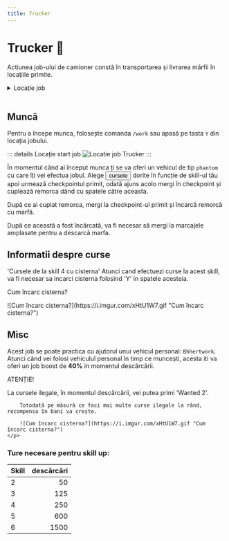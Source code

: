 ```yaml
---
title: Trucker
---
```


# Trucker 🚚 
Actiunea job-ului de camioner constă în transportarea și livrarea mărfii în locațiile primite.
‎ 

<details class="details custom-block">
    <summary>Locație job</summary>
    <p>![Locatie job Trucker](https://i.imgur.com/3UCMpRo.png "Locație job Trucker")</p>
</details>
‎ 

## Muncă
Pentru a începe munca, folosește comanda `/work` sau apasă pe tasta `Y` din locația jobului.

::: details Locație start job ![Locatie job Trucker](https://i.imgur.com/onGNa3T.png "Locație job Trucker") :::

În momentul când ai început munca ți se va oferi un vehicul de tip `phantom` cu care îți vei efectua jobul. Alege <button class="btn btn-success" onclick=" window.open('https://imgur.com/aqeGOYh.png','_blank')"> cursele </button>
dorite în funcție de skill-ul tău apoi urmează checkpointul primit, odată ajuns acolo mergi în checkpoint și cuplează remorca dând cu spatele către aceasta.

După ce ai cuplat remorca, mergi la checkpoint-ul primit și încarcă remorcă cu marfă.

După ce această a fost încărcată, va fi necesar să mergi la marcajele amplasate pentru a descarcă marfa.
## Informatii despre curse
'Cursele de la skill 4 cu cisterna'
Atunci cand efectuezi curse la acest skill, va fi necesar sa incarci cisterna folosind 'Y' in spatele acesteia.

<div class="tip-container">
    <p class="title">Cum încarc cisterna?</p>
    <p class="description">![Cum încarc cisterna?](https://i.imgur.com/xHtU1W7.gif "Cum încarc cisterna?")</p>
</div>

## Misc
Acest job se poate practica cu ajutorul unui vehicul personal: `Bhhertwork`.
Atunci când vei folosi vehiculul personal în timp ce muncești, acesta iti va oferi un job boost de **40%** in momentul descărcării.

<div class="danger-container">
    <p class="title">ATENȚIE!</p>
    <p class="description">
        La cursele ilegale, în momentul descărcării, vei putea primi 'Wanted 2'. 

        Totodată pe măsură ce faci mai multe curse ilegale la rând, recompensa în bani va crește.

        ![Cum încarc cisterna?](https://i.imgur.com/xHtU1W7.gif "Cum încarc cisterna?")
    </p>
</div>

### Ture necesare pentru skill up:

| Skill         |  descărcări  |
| ------------- | ----: |
| 2             | 50|
| 3             | 125|
| 4             | 250|
| 5             | 600|
| 6             | 1500|


